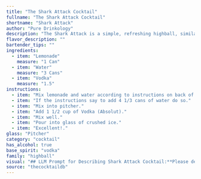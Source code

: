 ```yaml
---
title: "The Shark Attack Cocktail"
fullname: "The Shark Attack Cocktail"
shortname: "Shark Attack"
author: "Pure Drinkology"
description: "The Shark Attack is a simple, refreshing highball, similar to a Vodka Soda with a twist. While its origins are unknown, the combination of vodka and lemonade likely draws inspiration from classic cocktails like the Vodka Sour or the Moscow Mule, which utilize these flavors in a more complex fashion. "
flavor_description: ""
bartender_tips: ""
ingredients:
  - item: "Lemonade"
    measure: "1 Can"
  - item: "Water"
    measure: "3 Cans"
  - item: "Vodka"
    measure: "1.5"
instructions:
  - item: "Mix lemonade and water according to instructions on back of can."
  - item: "If the instructions say to add 4 1/3 cans of water do so."
  - item: "Mix into pitcher."
  - item: "Add 1 1/2 cup of Vodka (Absolut)."
  - item: "Mix well."
  - item: "Pour into glass of crushed ice."
  - item: "Excellent!."
glass: "Pitcher"
category: "cocktail"
has_alcohol: true
base_spirit: "vodka"
family: "highball"
visual: "## LLM Prompt for Describing Shark Attack Cocktail:**Please describe the appearance of a Shark Attack cocktail, a refreshing summer drink made with lemonade, water, and vodka. Consider the following:*** **Color:** What is the overall color of the drink? Is it a bright, vibrant hue, or a more subtle shade? * **Clarity:** Is the drink clear or cloudy? Are there any visible ingredients or layers?* **Texture:** Is the drink smooth, bubbly, or icy? * **Garnish:** What type of garnish might be used to enhance the visual appeal? **Bonus points:*** Describe the drink's appearance using evocative language and vivid imagery.* Compare its appearance to other familiar objects or natural elements.**Example:**The Shark Attack cocktail is a vibrant, sunny yellow, like a day at the beach. The lemonade and water create a clear, refreshing base, while the vodka adds a subtle, icy chill.  A lemon wedge perched on the rim of the glass adds a touch of citrusy brightness, like a ray of sunshine cutting through the waves. "
source: "thecocktaildb"
---
```



